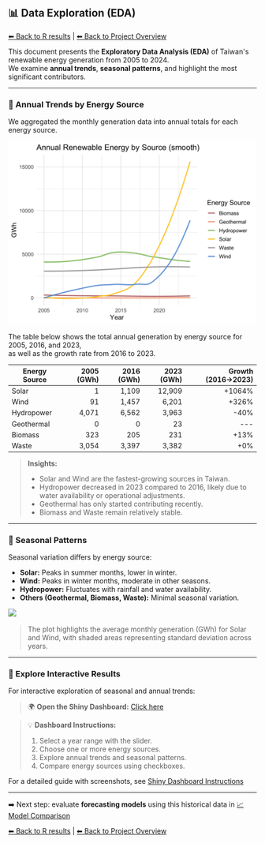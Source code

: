 ## 📊 Data Exploration (EDA)

 [⬅ Back to R results](README.md) | [⬅ Back to Project Overview](../README.md)

This document presents the **Exploratory Data Analysis (EDA)** of Taiwan's renewable energy generation from 2005 to 2024.  
We examine **annual trends**, **seasonal patterns**, and highlight the most significant contributors.

---

### 🔹 Annual Trends by Energy Source

We aggregated the monthly generation data into annual totals for each energy source.

<img src="figures/annual_all_source.png" width="600">

The table below shows the total annual generation by energy source for 2005, 2016, and 2023,  
as well as the growth rate from 2016 to 2023.  

| Energy Source | 2005 (GWh) | 2016 (GWh) | 2023 (GWh) | Growth (2016→2023) |
|---------------|-----------:|-----------:|-----------:|------------------: |
| Solar         | 1          | 1,109      | 12,909     | +1064%             |
| Wind          | 91         | 1,457      | 6,201      | +326%              |
| Hydropower    | 4,071      | 6,562      | 3,963      | -40%               |
| Geothermal    | 0          | 0          | 23         | ---                |
| Biomass       | 323        | 205        | 231        | +13%               |
| Waste         | 3,054      | 3,397      | 3,382      | +0%                |

> **Insights:**  
> - Solar and Wind are the fastest-growing sources in Taiwan.  
> - Hydropower decreased in 2023 compared to 2016, likely due to water availability or operational adjustments.  
> - Geothermal has only started contributing recently.  
> - Biomass and Waste remain relatively stable.  

---

### 🔹 Seasonal Patterns

Seasonal variation differs by energy source:

- **Solar:** Peaks in summer months, lower in winter.  
- **Wind:** Peaks in winter months, moderate in other seasons.  
- **Hydropower:** Fluctuates with rainfall and water availability.  
- **Others (Geothermal, Biomass, Waste):** Minimal seasonal variation.

<img src="figures/seasonal_pattern_solar_wind.png" width="600">

> The plot highlights the average monthly generation (GWh) for Solar and Wind, with shaded areas representing standard deviation across years.  

---

### 🔹 Explore Interactive Results

For interactive exploration of seasonal and annual trends:

> 🌍 **Open the Shiny Dashboard:** [Click here](https://ling-yun-huang.shinyapps.io/interactiondashboard/)  

> 💡 **Dashboard Instructions:**  
> 1. Select a year range with the slider.  
> 2. Choose one or more energy sources.  
> 3. Explore annual trends and seasonal patterns.  
> 4. Compare energy sources using checkboxes.  

For a detailed guide with screenshots, see [Shiny Dashboard Instructions](Dashboard.md)

---

➡️ Next step: evaluate **forecasting models** using this historical data in [📈 Model Comparison](Model.md)  

[⬅ Back to R results](README.md) | [⬅ Back to Project Overview](../README.md)


